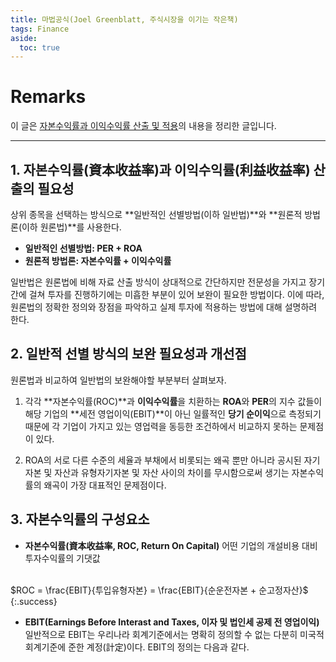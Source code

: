 ```yaml
---
title: 마법공식(Joel Greenblatt, 주식시장을 이기는 작은책)
tags: Finance
aside:
  toc: true
---
```


# Remarks
이 글은 [자본수익률과 이익수익률 산출 및 적용](http://www.selffund.co.kr/magicstock/magicstock_04.asp)의 내용을 정리한 글입니다.

<!--more-->

---

## 1. 자본수익률(資本收益率)과 이익수익률(利益收益率) 산출의 필요성
상위 종목을 선택하는 방식으로 **일반적인 선별방법(이하 일반법)**와 **원론적 방법론(이하 원론법)**를 사용한다.
- **일반적인 선별방법: PER + ROA**
- **원론적 방법론: 자본수익률 + 이익수익률**

일반법은 원론법에 비해 자료 산출 방식이 상대적으로 간단하지만 전문성을 가지고 장기간에 걸쳐 투자를 진행하기에는 미흡한 부분이 있어 보완이 필요한 방법이다. 이에 따라, 원론법의 정확한 정의와 장점을 파악하고 실제 투자에 적용하는 방법에 대해 설명하려 한다.


## 2. 일반적 선별 방식의 보완 필요성과 개선점
원론법과 비교하여 일반법의 보완해야할 부분부터 살펴보자.  

1. 각각 **자본수익률(ROC)**과 **이익수익률**을 치환하는 **ROA**와 **PER**의 지수 값들이 해당 기업의 **세전 영업이익(EBIT)**이 아닌 일률적인 **당기 순이익**으로 측정되기 때문에 각 기업이 가지고 있는 영업력을 동등한 조건하에서 비교하지 못하는 문제점이 있다.

2. ROA의 서로 다른 수준의 세율과 부채에서 비롯되는 왜곡 뿐만 아니라 공시된 자기 자본 및 자산과 유형자기자본 및 자산 사이의 차이를 무시함으로써 생기는 자본수익률의 왜곡이 가장 대표적인 문제점이다.


## 3. 자본수익률의 구성요소
- **자본수익률(資本收益率, ROC, Return On Capital)**
어떤 기업의 개설비용 대비 투자수익률의 기댓값  
<br>
$ROC = \frac{EBIT}{투입유형자본} = \frac{EBIT}{순운전자본 + 순고정자산}$
{:.success}

  - **EBIT(Earnings Before Interast and Taxes, 이자 및 법인세 공제 전 영업이익)**
  일반적으로 EBIT는 우리나라 회계기준에서는 명확히 정의할 수 없는 다분히 미국적 회계기준에 준한 계정(計定)이다. EBIT의 정의는 다음과 같다.  
  
  
  